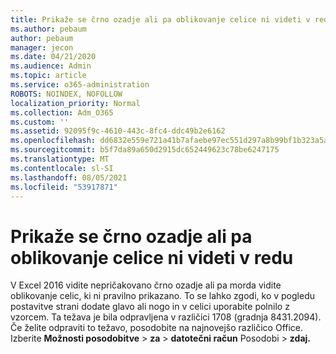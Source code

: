 ```yaml
---
title: Prikaže se črno ozadje ali pa oblikovanje celice ni videti v redu
ms.author: pebaum
author: pebaum
manager: jecon
ms.date: 04/21/2020
ms.audience: Admin
ms.topic: article
ms.service: o365-administration
ROBOTS: NOINDEX, NOFOLLOW
localization_priority: Normal
ms.collection: Adm_O365
ms.custom: ''
ms.assetid: 92095f9c-4610-443c-8fc4-ddc49b2e6162
ms.openlocfilehash: dd6832e559e721a41b7afaebe97ec551d297a8b99bf1b323a5a5680365eacfac
ms.sourcegitcommit: b5f7da89a650d2915dc652449623c78be6247175
ms.translationtype: MT
ms.contentlocale: sl-SI
ms.lasthandoff: 08/05/2021
ms.locfileid: "53917871"
---
```

# <a name="a-black-background-appears-or-cell-formatting-doesnt-look-right"></a>Prikaže se črno ozadje ali pa oblikovanje celice ni videti v redu

V Excel 2016 vidite nepričakovano črno ozadje ali pa morda vidite oblikovanje celic, ki ni pravilno prikazano. To se lahko zgodi, ko v pogledu postavitve strani dodate glavo ali nogo in v celici uporabite polnilo z vzorcem. Ta težava je bila odpravljena v različici 1708 (gradnja 8431.2094). Če želite odpraviti to težavo, posodobite na najnovejšo različico Office. Izberite **Možnosti posodobitve** \> **za** \> **datotečni račun** Posodobi \> **zdaj.**
  

